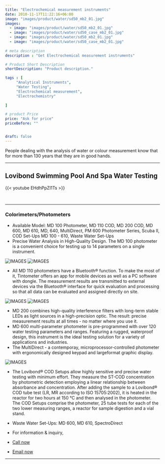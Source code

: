 ```yaml
---
title: "Electrochemical measurement instruments"
date: 2010-11-17T11:22:16+06:00
image: "images/product/water/sd50_mb2_01.jpg"
images: 
  - image: "images/product/water/sd50_mb2_01.jpg"
  - image: "images/product/water/sd50_case_mb2_01.jpg"
  - image: "images/product/water/sd50_mb2_01.jpg"
  - image: "images/product/water/sd50_case_mb2_01.jpg"
  
# meta description
description : "Get Electrochemical measurement instruments"

# Product Short Description
shortDescription: "Product description."

tags : [
     "Analytical Instruments",
     "Water Testing", 
     "Electrochemical measurement",
     "Electrochemistry"
    
]

# product Price
price: "Ask for price"
priceBefore: ""


draft: false
---
```


People dealing with the analysis of water or colour measurement know that for more than 130 years that they are in good hands. 

---

## Lovibond Swimming Pool And Spa Water Testing

{{< youtube EHdhPpZl1Ts >}}

<br>


***
### Colorimeters/Photometers

* Available Model: MD 100 Photometer, MD 110 COD, MD 200 COD, MD 600, MD 610, MD, 640, MultiDirect, PM 600 Photometer Series, Scuba II, COD Set-Ups MD 100 - 610, Waste Water Set-Ups
* Precise Water Analysis in High-Quality Design.  The MD 100 photometer is a convenient choice for testing up to 14 parameters on a single instrument. 


![IMAGES](/images/product/water/md110_neutral_mb2_01.jpg)
![IMAGES](/images/product/water/md600_mb2_02.jpg)


* All MD 110 photometers have a Bluetooth® function. To make the most of it, Tintometer offers an app for mobile devices as well as a PC software with dongle. The measurement results are transmitted to external devices via the Bluetooth® interface for quick evaluation and processing so that all data can be evaluated and assigned directly on site.


![IMAGES](/images/product/water/multidirect_mb2_01.jpg)
![IMAGES](/images/product/water/md610_cod_setup_mb2_01.jpg)

* MD 200 combines high-quality interference filters with long-term stable LEDs as light sources in a high-precision optic. The result: precise measurement results at all times - no matter where you use it.
* MD 600 multi-parameter photometer is pre-programmed with over 120 water testing parameters and ranges. Featuring a rugged, waterproof design, this instrument is the ideal testing solution for a variety of applications and industries.
* The MultiDirect - a contemporay, microprocessor-controlled photometer with ergonomically designed keypad and largeformat graphic display.


![IMAGES](/images/product/water/wastewatersetup_spectrodirect_mb2_01.jpg)

* The Lovibond® COD Setups allow highly sensitive and precise water testing with minimum effort. They measure the ST-COD concentration by photometric detection employing a linear relationship between absorbance and concentration.
After adding the sample to a Lovibond® COD tube test (LR, MR according to ISO 15705:2002), it is heated in the reactor for two hours at 150 °C and then analysed in the photometer.
The COD Setups comprise the photometer, 25 tube tests for each of the two lower measuring ranges, a reactor for sample digestion and a vial stand.

* Waste Water Set-Ups: MD 600, MD 610, SpectroDirect

* For information & inquiry,
* [Call now](callto:+8801517182063)
* [Email now](mailto:sales@enviotech.com.bd)
***